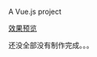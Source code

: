  A Vue.js project<br>
 
<a href="https://rookiegz.github.io/vueShopApp/" target="_blank">效果预览</a>

还没全部没有制作完成。。。